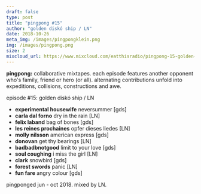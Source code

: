 ```yaml
---
draft: false
type: post
title: "pingpong #15"
author: "golden diskó ship / LN"
date: 2018-10-26
meta_img: /images/pingpongklein.png
img: /images/pingpong.png
size: 2
mixcloud_url: https://www.mixcloud.com/eatthisradio/pingpong-15-golden-disko-ship-ln/ 
---
```


**pingpong:** collaborative mixtapes.
each episode features another opponent who's family, friend or hero (or all). alternating contributions unfold into expeditions, collisions, constructions and awe.

episode #15: golden diskó ship / LN

- **experimental housewife** neversummer [gds]
- **carla dal forno** dry in the rain [LN]
- **felix laband** bag of bones [gds]
- **les reines prochaines** opfer dieses liedes [LN]
- **molly nilsson** american express [gds]
- **donovan** get thy bearings [LN]
- **badbadbnotgood** limit to your love [gds]
- **soul coughing** i miss the girl [LN]
- **clark** snowbird [gds]
- **forest swords** panic [LN]
- **fun fare** angry colour [gds]

pingponged jun - oct 2018.
mixed by LN.
